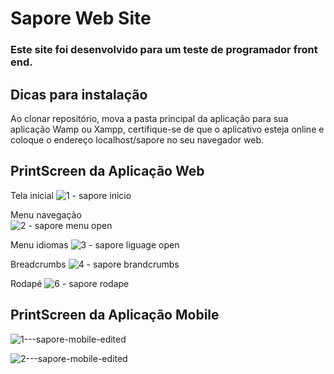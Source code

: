 # Sapore Web Site
### Este site foi desenvolvido para um teste de programador front end. 

## Dicas para instalação

Ao clonar repositório, mova a pasta principal da aplicação para sua aplicação Wamp ou Xampp, certifique-se de que o aplicativo esteja online e coloque o endereço localhost/sapore no seu navegador web. 

## PrintScreen da Aplicação Web

Tela inicial
![1 - sapore inicio ](https://github.com/edersonabreu/sapore/assets/29956737/21119845-cd67-4c0d-96f2-1df89cf2a4e6)

Menu navegação  
![2 - sapore menu open ](https://github.com/edersonabreu/sapore/assets/29956737/4e3c7dee-c2e2-4e7d-9b04-149bbbfa3a1f)

Menu idiomas 
![3 - sapore liguage open ](https://github.com/edersonabreu/sapore/assets/29956737/9420f6d1-8cf3-4d29-80ce-e1241e1b49ce)

Breadcrumbs 
![4 - sapore brandcrumbs](https://github.com/edersonabreu/sapore/assets/29956737/273bb5a1-74cf-4b50-b712-18617f189760)

Rodapé 
![6 - sapore rodape ](https://github.com/edersonabreu/sapore/assets/29956737/b5d9f988-a9cb-4f30-a7f6-6cf7ba6aa4f9)

## PrintScreen da Aplicação Mobile

![1---sapore-mobile-edited](https://github.com/edersonabreu/sapore/assets/29956737/b7ef845c-5d8c-4a9a-bb8d-1ae52a4530e4)

![2---sapore-mobile-edited](https://github.com/edersonabreu/sapore/assets/29956737/7033f8db-0db7-4c65-b836-bf757a1fa56b)


